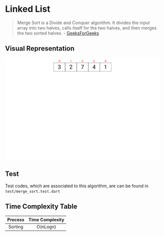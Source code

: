 # Linked List



> Merge Sort is a Divide and Conquer algorithm. It divides the input array into two halves, calls itself for the two halves, and then merges the two sorted halves. - [GeeksForGeeks](https://www.geeksforgeeks.org/data-structures/linked-list/)

## Visual Representation

![Merge Sort Visual Representation](../../../../assets/images/merge-sort.gif)

## Test

Test codes, which are associated to this algorithm, are can be found in `test/merge_sort.test.dart`

## Time Complexity Table

| Process| Time Complexity
| :---: | :---: |
| Sorting | O(nLogn) |